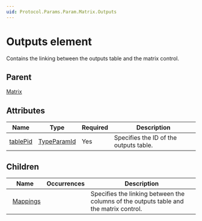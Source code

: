 ```yaml
---
uid: Protocol.Params.Param.Matrix.Outputs
---
```


# Outputs element

Contains the linking between the outputs table and the matrix control.

## Parent

[Matrix](xref:Protocol.Params.Param.Matrix)

## Attributes

|Name|Type|Required|Description|
|--- |--- |--- |--- |
|[tablePid](xref:Protocol.Params.Param.Matrix.Outputs-tablePid)|[TypeParamId](xref:Protocol-TypeParamId)|Yes|Specifies the ID of the outputs table.|

## Children

|Name|Occurrences|Description|
|--- |--- |--- |
|&nbsp;&nbsp;[Mappings](xref:Protocol.Params.Param.Matrix.Outputs.Mappings)||Specifies the linking between the columns of the outputs table and the matrix control.|
